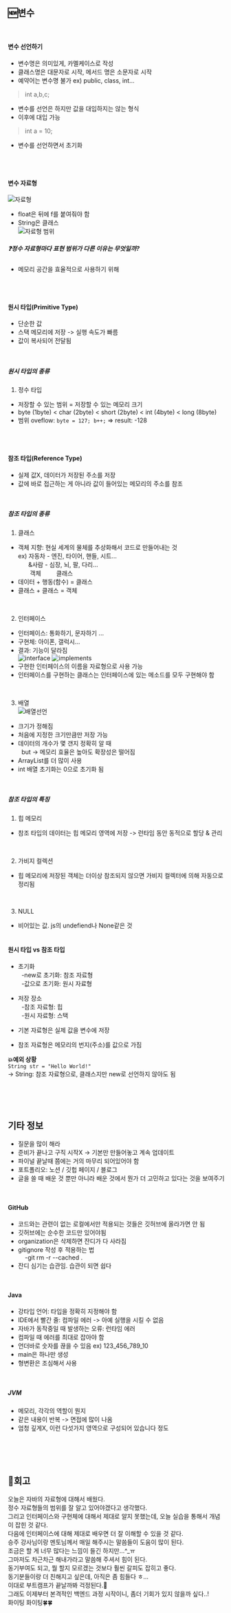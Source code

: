 ## 🆕변수
<br>
 
#### 변수 선언하기  
- 변수명은 의미있게, 카멜케이스로 작성
- 클래스명은 대문자로 시작, 메서드 명은 소문자로 시작
- 예약어는 변수명 불가 ex) public, class, int...  
>int a,b,c;  
- 변수를 선언은 하지만 값을 대입하지는 않는 형식
- 이후에 대입 가능  

>int a = 10;  
- 변수를 선언하면서 초기화

<br><br>

#### 변수 자료형
![자료형](img/content/types.png)
- float은 뒤에 f를 붙여줘야 함
- String은 클래스  
![자료형 범위](img/content/자료형범위.png)

##### ❓정수 자료형마다 표현 범위가 다른 이유는 무엇일까?
- 메모리 공간을 효율적으로 사용하기 위해

<br><br>

#### 원시 타입(Primitive Type)
- 단순한 값
- 스택 메모리에 저장 -> 실행 속도가 빠름
- 값이 복사되어 전달됨

<br>

##### 원시 타입의 종류
1. 정수 타입
- 저장할 수 있는 범위 = 저장할 수 있는 메모리 크기
- byte (1byte) < char (2byte) < short (2byte) < int (4byte) < long (8byte) 
- 범위 oveflow: `byte = 127; b++;` => result: -128  

<br><br>

#### 참조 타입(Reference Type)
- 실제 값X, 데이터가 저장된 주소를 저장
- 값에 바로 접근하는 게 아니라 값이 들어있는 메모리의 주소를 참조  

<br>

##### 참조 타입의 종류
1. 클래스
- 객체 지향: 현실 세계의 물체를 추상화해서 코드로 만들어내는 것  
ex) 자동차 - 엔진, 타이어, 핸들, 시트...  
&nbsp;&nbsp;&nbsp;&nbsp;&nbsp;&nbsp;&사람 - 심장, 뇌, 팔, 다리...  
&nbsp;&nbsp;&nbsp;&nbsp;&nbsp;&nbsp;&nbsp;객체&nbsp;&nbsp;&nbsp;&nbsp;&nbsp;&nbsp;&nbsp;&nbsp;&nbsp;클래스  
- 데이터 + 행동(함수) = 클래스
- 클래스 + 클래스 = 객체  

<br>

2. 인터페이스
- 인터페이스: 통화하기, 문자하기 ...
- 구현체: 아이폰, 갤럭시...
- 결과: 기능이 달라짐  
![interface](img/content/interface.png)
![implements](img/content/implements.png)  
- 구현한 인터페이스의 이름을 자료형으로 사용 가능
- 인터페이스를 구현하는 클래스는 인터페이스에 있는 메소드를 모두 구현해야 함  

<br>

3. 배열   
![배열선언](img/content/배열선언.png)  
- 크기가 정해짐
- 처음에 지정한 크기만큼만 저장 가능
- 데이터의 개수가 몇 갠지 정확히 알 때  
&nbsp;&nbsp;but -> 메모리 효율은 높아도 확장성은 떨어짐
-  ArrayList를 더 많이 사용
- int 배열 초기화는 0으로 초기화 됨  

<br>

##### 참조 타입의 특징
1. 힙 메모리
- 참조 타입의 데이터는 힙 메모리 영역에 저장 -> 런타임 동안 동적으로 할당 & 관리  
<br>

2. 가비지 컬렉션
- 힙 메모리에 저장된 객체는 더이상 참조되지 않으면 가비지 컬렉터에 의해 자동으로 정리됨  
<br>

3. NULL
- 비어있는 값. js의 undefiend나 None같은 것
<br><br>

#### 원시 타입 vs 참조 타입  

- 초기화  
&nbsp;&nbsp;-new로 초기화: 참조 자료형    
&nbsp;&nbsp;-값으로 초기화: 원시 자료형  

- 저장 장소  
&nbsp;&nbsp;-참조 자료형: 힙  
&nbsp;&nbsp;-원시 자료형: 스택  

- 기본 자료형은 실제 값을 변수에 저장
- 참조 자료형은 메모리의 번지(주소)를 값으로 가짐  

**💥예외 상황**  
`String str = "Hello World!"`  
-> String: 참조 자료형으로, 클래스지만 new로 선언하지 않아도 됨  


<br><br><br>



## 기타 정보
- 질문을 많이 해라
- 준비가 끝나고 구직 시작X -> 기본만 만들어놓고 계속 업데이트
- 파이널 끝날때 쯤에는 거의 마무리 되어있어야 함
- 포트폴리오: 노션 / 깃헙 페이지 / 블로그
- 글을 쓸 때 배운 것 뿐만 아니라 배운 것에서 뭔가 더 고민하고 있다는 것을 보여주기  

<br>

#### GitHub
- 코드와는 관련이 없는 로컬에서만 적용되는 것들은 깃허브에 올라가면 안 됨
- 깃허브에는 순수한 코드만 있어야됨
- organization은 삭제하면 잔디가 다 사라짐
- gitignore 작성 후 적용하는 법  
&nbsp;&nbsp;&nbsp;&nbsp;-git rm -r --cached .  
- 잔디 심기는 습관임. 습관이 되면 쉽다  
<br>

#### Java
- 강타입 언어: 타입을 정확히 지정해야 함
- IDE에서 빨간 줄: 컴파일 에러 -> 아예 실행을 시킬 수 없음
- 자바가 동작중일 때 발생하는 오류: 런타임 에러
- 컴파일 때 에러를 최대로 잡아야 함
- 언더바로 숫자를 끊을 수 있음 ex) 123_456_789_10  
- main은 하나만 생성
- 형변환은 조심해서 사용

<br>

##### JVM
- 메모리, 각각의 역할이 뭔지
- 같은 내용이 반복 -> 면접에 많이 나옴
- 엄청 깊게X, 이런 다섯가지 영역으로 구성되어 있습니다 정도  
<br><br><br><br>



## 💭회고
오늘은 자바의 자료형에 대해서 배웠다.  
정수 자료형들의 범위를 잘 알고 있어야겠다고 생각했다.  
그리고 인터페이스와 구현체에 대해서 제대로 알지 못했는데, 오늘 실습을 통해서 개념이 잡힌 것 같다.  
다음에 인터페이스에 대해 제대로 배우면 더 잘 이해할 수 있을 것 같다.  
승주 강사님이랑 멘토님께서 매일 해주시는 말씀들이 도움이 많이 된다.  
조금은 할 게 너무 많다는 느낌이 들긴 하지만...^_ㅠ  
그마저도 차근차근 해내가라고 말씀해 주셔서 힘이 된다.  
동기부여도 되고, 뭘 할지 모르겠는 것보다 훨씬 갈피도 잡히고 좋다.  
동기분들이랑 더 친해지고 싶은데, 아직은 좀 힘들다 ㅎ...  
이대로 부트캠프가 끝날까봐 걱정된다.🥹  
그래도 이제부터 본격적인 백엔드 과정 시작이니, 좀더 기회가 있지 않을까 싶다..!  
화이팅 화이팅🍀🍀